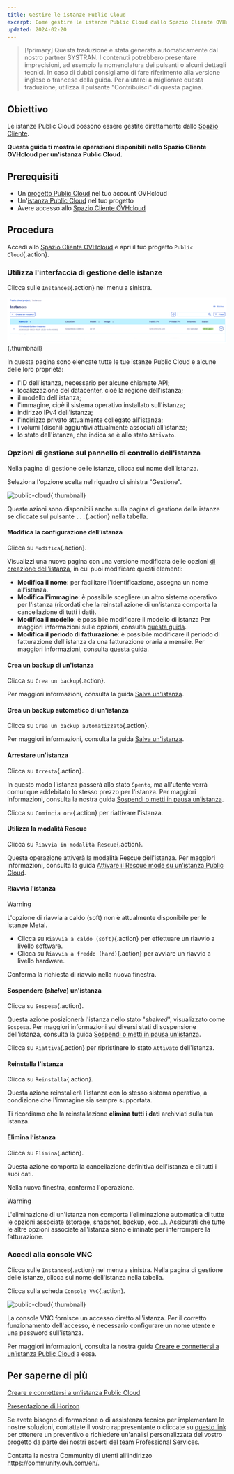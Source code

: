 ```yaml
---
title: Gestire le istanze Public Cloud
excerpt: Come gestire le istanze Public Cloud dallo Spazio Cliente OVHcloud
updated: 2024-02-20
---
```


> [!primary]
> Questa traduzione è stata generata automaticamente dal nostro partner SYSTRAN. I contenuti potrebbero presentare imprecisioni, ad esempio la nomenclatura dei pulsanti o alcuni dettagli tecnici. In caso di dubbi consigliamo di fare riferimento alla versione inglese o francese della guida. Per aiutarci a migliorare questa traduzione, utilizza il pulsante "Contribuisci" di questa pagina.
>

## Obiettivo

Le istanze Public Cloud possono essere gestite direttamente dallo [Spazio Cliente](https://www.ovh.com/auth/?action=gotomanager&from=https://www.ovh.it/&ovhSubsidiary=it).

**Questa guida ti mostra le operazioni disponibili nello Spazio Cliente OVHcloud per un'istanza Public Cloud.**

## Prerequisiti

- Un [progetto Public Cloud](https://www.ovhcloud.com/it/public-cloud/) nel tuo account OVHcloud
- Un'[istanza Public Cloud](/pages/public_cloud/compute/public-cloud-first-steps) nel tuo progetto
- Avere accesso allo [Spazio Cliente OVHcloud](https://www.ovh.com/auth/?action=gotomanager&from=https://www.ovh.it/&ovhSubsidiary=it)

## Procedura

Accedi allo [Spazio Cliente OVHcloud](https://www.ovh.com/auth/?action=gotomanager&from=https://www.ovh.it/&ovhSubsidiary=it) e apri il tuo progetto `Public Cloud`{.action}. 

### Utilizza l'interfaccia di gestione delle istanze

Clicca sulle `Instances`{.action} nel menu a sinistra. 

![public-cloud](images/compute-2024.png){.thumbnail}

In questa pagina sono elencate tutte le tue istanze Public Cloud e alcune delle loro proprietà:

- l'ID dell'istanza, necessario per alcune chiamate API;
- localizzazione del datacenter, cioè la regione dell'istanza;
- il modello dell'istanza;
- l'immagine, cioè il sistema operativo installato sull'istanza;
- indirizzo IPv4 dell'istanza;
- l'indirizzo privato attualmente collegato all'istanza;
- i volumi (dischi) aggiuntivi attualmente associati all'istanza;
- lo stato dell'istanza, che indica se è allo stato `Attivato`.

### Opzioni di gestione sul pannello di controllo dell'istanza

Nella pagina di gestione delle istanze, clicca sul nome dell'istanza.

Seleziona l'opzione scelta nel riquadro di sinistra "Gestione".

![public-cloud](images/management.png){.thumbnail}

Queste azioni sono disponibili anche sulla pagina di gestione delle istanze se cliccate sul pulsante `...`{.action} nella tabella.

#### Modifica la configurazione dell’istanza

Clicca su `Modifica`{.action}.

Visualizzi una nuova pagina con una versione modificata delle opzioni [di creazione dell'istanza](/pages/public_cloud/compute/public-cloud-first-steps), in cui puoi modificare questi elementi:

- **Modifica il nome**: per facilitare l'identificazione, assegna un nome all'istanza.
- **Modifica l'immagine**: è possibile scegliere un altro sistema operativo per l'istanza (ricordati che la reinstallazione di un'istanza comporta la cancellazione di tutti i dati).
- **Modifica il modello**: è possibile modificare il modello di istanza Per maggiori informazioni sulle opzioni, consulta [questa guida](/pages/public_cloud/compute/public-cloud-first-steps#step-3-crea-unistanza).
- **Modifica il periodo di fatturazione**: è possibile modificare il periodo di fatturazione dell'istanza da una fatturazione oraria a mensile. Per maggiori informazioni, consulta [questa guida](/pages/account_and_service_management/managing_billing_payments_and_services/changing_hourly_monthly_billing).

#### Crea un backup di un'istanza

Clicca su `Crea un backup`{.action}.

Per maggiori informazioni, consulta la guida [Salva un'istanza](/pages/public_cloud/compute/save_an_instance). 

#### Crea un backup automatico di un'istanza

Clicca su `Crea un backup automatizzato`{.action}.

Per maggiori informazioni, consulta la guida [Salva un'istanza](/pages/public_cloud/compute/save_an_instance#creare-un-backup-automatizzato-di-unistanza).

#### Arrestare un'istanza

Clicca su `Arresta`{.action}.

In questo modo l'istanza passerà allo stato `Spento`, ma all'utente verrà comunque addebitato lo stesso prezzo per l'istanza. Per maggiori informazioni, consulta la nostra guida [Sospendi o metti in pausa un’istanza](/pages/public_cloud/compute/suspend_or_pause_an_instance#nello-spazio-cliente-ovhcloud).

Clicca su `Comincia ora`{.action} per riattivare l'istanza.

#### Utilizza la modalità Rescue

Clicca su `Riavvia in modalità Rescue`{.action}.

Questa operazione attiverà la modalità Rescue dell'istanza. Per maggiori informazioni, consulta la guida [Attivare il Rescue mode su un’istanza Public Cloud](/pages/public_cloud/compute/put_an_instance_in_rescue_mode).

#### Riavvia l’istanza

> [!warning]
> L'opzione di riavvia a caldo (soft) non è attualmente disponibile per le istanze Metal.
>

- Clicca su `Riavvia a caldo (soft)`{.action} per effettuare un riavvio a livello software.
- Clicca su `Riavvia a freddo (hard)`{.action} per avviare un riavvio a livello hardware.

Conferma la richiesta di riavvio nella nuova finestra.

#### Sospendere (*shelve*) un'istanza

Clicca su `Sospesa`{.action}.

Questa azione posizionerà l'istanza nello stato "*shelved*", visualizzato come `Sospesa`. Per maggiori informazioni sui diversi stati di sospensione dell'istanza, consulta la guida [Sospendi o metti in pausa un’istanza](/pages/public_cloud/compute/suspend_or_pause_an_instance#sospendere-shelve-unistanza).

Clicca su `Riattiva`{.action} per ripristinare lo stato `Attivato` dell'istanza.

#### Reinstalla l’istanza

Clicca su `Reinstalla`{.action}.

Questa azione reinstallerà l'istanza con lo stesso sistema operativo, a condizione che l'immagine sia sempre supportata.

Ti ricordiamo che la reinstallazione **elimina tutti i dati** archiviati sulla tua istanza.

#### Elimina l’istanza

Clicca su `Elimina`{.action}.

Questa azione comporta la cancellazione definitiva dell'istanza e di tutti i suoi dati.

Nella nuova finestra, conferma l'operazione.

> [!warning]
> L'eliminazione di un'istanza non comporta l'eliminazione automatica di tutte le opzioni associate (storage, snapshot, backup, ecc...). Assicurati che tutte le altre opzioni associate all'istanza siano eliminate per interrompere la fatturazione.
>

### Accedi alla console VNC <a name="accessvnc"></a>

Clicca sulle `Instances`{.action} nel menu a sinistra. Nella pagina di gestione delle istanze, clicca sul nome dell'istanza nella tabella.

Clicca sulla scheda `Console VNC`{.action}.

![public-cloud](images/vnc1.png){.thumbnail}

La console VNC fornisce un accesso diretto all'istanza. Per il corretto funzionamento dell'accesso, è necessario configurare un nome utente e una password sull'istanza. 

Per maggiori informazioni, consulta la nostra guida [Creare e connettersi a un’istanza Public Cloud](/pages/public_cloud/compute/public-cloud-first-steps#connect-to-instance) a essa.

## Per saperne di più

[Creare e connettersi a un’istanza Public Cloud](/pages/public_cloud/compute/public-cloud-first-steps)

[Presentazione di Horizon](/pages/public_cloud/compute/introducing_horizon)

Se avete bisogno di formazione o di assistenza tecnica per implementare le nostre soluzioni, contattate il vostro rappresentante o cliccate su [questo link](/links/professional-services) per ottenere un preventivo e richiedere un'analisi personalizzata del vostro progetto da parte dei nostri esperti del team Professional Services.

Contatta la nostra Community di utenti all’indirizzo <https://community.ovh.com/en/>.